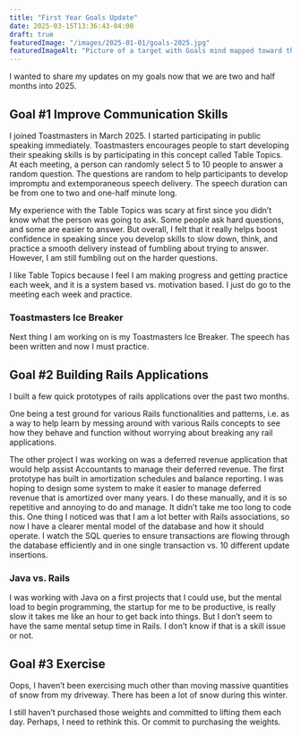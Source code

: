 ```yaml
---
title: "First Year Goals Update"
date: 2025-03-15T13:36:43-04:00
draft: true
featuredImage: "/images/2025-01-01/goals-2025.jpg"
featuredImageAlt: "Picture of a target with Goals mind mapped toward the target"
---
```

I wanted to share my updates on my goals now that we are two and half months into 2025.

## Goal #1 Improve Communication Skills 

I joined Toastmasters in March 2025. I started participating in public speaking immediately. Toastmasters encourages people to start developing their speaking skills is by participating in this concept called Table Topics. At each meeting, a person can randomly select 5 to 10 people to answer a random question. The questions are random to help participants to develop impromptu and extemporaneous speech delivery. The speech duration can be from one to two and one-half minute long.  

My experience with the Table Topics was scary at first since you didn’t know what the person was going to ask. Some people ask hard questions, and some are easier to answer. But overall, I felt that it really helps boost confidence in speaking since you develop skills to slow down, think, and practice a smooth delivery instead of fumbling about trying to answer. However, I am still fumbling out on the harder questions.  

I like Table Topics because I feel I am making progress and getting practice each week, and it is a system based vs. motivation based. I just do go to the meeting each week and practice.

### Toastmasters Ice Breaker 

Next thing I am working on is my Toastmasters Ice Breaker. The speech has been written and now I must practice.

## Goal #2 Building Rails Applications 

I built a few quick prototypes of rails applications over the past two months.  

One being a test ground for various Rails functionalities and patterns, i.e. as a way to help learn by messing around with various Rails concepts to see how they behave and function without worrying about breaking any rail applications. 

The other project I was working on was a deferred revenue application that would help assist Accountants to manage their deferred revenue. The first prototype has built in amortization schedules and balance reporting. I was hoping to design some system to make it easier to manage deferred revenue that is amortized over many years. I do these manually, and it is so repetitive and annoying to do and manage. It didn’t take me too long to code this. One thing I noticed was that I am a lot better with Rails associations, so now I have a clearer mental model of the database and how it should operate. I watch the SQL queries to ensure transactions are flowing through the database efficiently and in one single transaction vs. 10 different update insertions.

### Java vs. Rails 

I was working with Java on a first projects that I could use, but the mental load to begin programming, the startup for me to be productive, is really slow it takes me like an hour to get back into things. But I don’t seem to have the same mental setup time in Rails. I don’t know if that is a skill issue or not.

## Goal #3 Exercise  

Oops, I haven’t been exercising much other than moving massive quantities of snow from my driveway. There has been a lot of snow during this winter.  

I still haven’t purchased those weights and committed to lifting them each day. Perhaps, I need to rethink this. Or commit to purchasing the weights.
